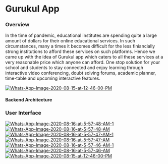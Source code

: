 # Gurukul App

<h3>Overview</h3>
In the time of pandemic, educational institutes are spending quite a large amount of dollars for their online educational services. In such circumstances, many a times it becomes difficult for the less finiancially strong institutions to afford these services on such platforms. Hence we came up with the idea of Gurukul app which caters to all these services at a very reasonable price which anyone can afford.
One stop solution for your school and students to stay connected and enjoy learning through interactive video conferencing, doubt solving forums, academic planner, time-table and upcoming interactive features.

<a href="https://ibb.co/YWh5V2D"><img src="https://i.ibb.co/hMVGTsX/Whats-App-Image-2020-08-15-at-12-46-00-PM.jpg" alt="Whats-App-Image-2020-08-15-at-12-46-00-PM" border="0"></a>
<h4>Backend Architecture</h4>

<h3>User Interface</h3>
<a href="https://ibb.co/GHdvD5h"><img src="https://i.ibb.co/Y0N7SLr/Whats-App-Image-2020-08-16-at-5-57-48-AM-1.jpg" alt="Whats-App-Image-2020-08-16-at-5-57-48-AM-1" border="0"></a>
<a href="https://ibb.co/F4BpYdq"><img src="https://i.ibb.co/8gjkxQ4/Whats-App-Image-2020-08-16-at-5-57-48-AM.jpg" alt="Whats-App-Image-2020-08-16-at-5-57-48-AM" border="0"></a>
<a href="https://ibb.co/xh0PsPb"><img src="https://i.ibb.co/fM5BSBW/Whats-App-Image-2020-08-16-at-5-57-47-AM-1.jpg" alt="Whats-App-Image-2020-08-16-at-5-57-47-AM-1" border="0"></a>
<a href="https://ibb.co/dGQPJ7K"><img src="https://i.ibb.co/V2vgp3B/Whats-App-Image-2020-08-16-at-5-57-47-AM.jpg" alt="Whats-App-Image-2020-08-16-at-5-57-47-AM" border="0"></a>
<a href="https://ibb.co/k34yPXY"><img src="https://i.ibb.co/VHgNkTX/Whats-App-Image-2020-08-16-at-5-57-46-AM-1.jpg" alt="Whats-App-Image-2020-08-16-at-5-57-46-AM-1" border="0"></a>
<a href="https://ibb.co/0tPV08d"><img src="https://i.ibb.co/RyL4XZV/Whats-App-Image-2020-08-16-at-5-57-46-AM.jpg" alt="Whats-App-Image-2020-08-16-at-5-57-46-AM" border="0"></a>
<a href="https://ibb.co/YWh5V2D"><img src="https://i.ibb.co/hMVGTsX/Whats-App-Image-2020-08-15-at-12-46-00-PM.jpg" alt="Whats-App-Image-2020-08-15-at-12-46-00-PM" border="0"></a>
